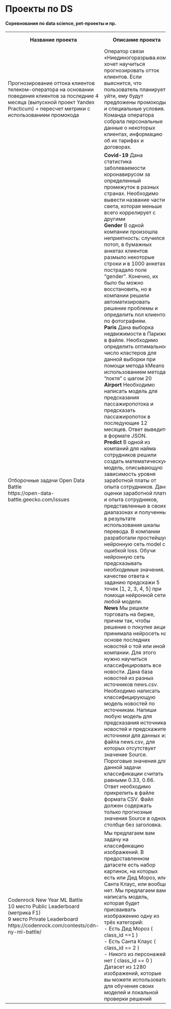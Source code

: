 # Проекты по DS
#### Соревнования по data science, pet-проекты и пр.
<table>
  <tr>
      <th>Название проекта</th>
      <th>Описание проекта</th>
      <th>Используемые библиотеки</th>
  </tr>
  <tr>
      <td>Прогнозирование оттока клиентов телеком-оператора на основании поведения клиентов за последние 4 месяца (выпускной проект Yandex Practicum) + пересчет метрики с использованием промокода</td>
      <td>Оператор связи «Ниединогоразрыва.ком» хочет научиться прогнозировать отток клиентов. Если выяснится, что пользователь планирует уйти, ему будут предложены промокоды и специальные условия. Команда оператора собрала персональные данные о некоторых клиентах, информацию об их тарифах и договорах.</td>
      <td>Pandas, Sklearn, LightGBM, Matplotlib, Seaborn, Xgboost, Catboost, LightGBM, numpy</td>
  </tr>
  <tr>
      <td>Отборочные задачи Open Data Battle
         <br>https://open-data-battle.geecko.com/issues
      </td>
      <td><b>Covid-19</b> Дана статистика заболеваемости коронавирусом за определенный промежуток в разных странах. Необходимо вывести название части света, которая меньше всего коррелирует с другими
        <br><b>Gender</b> В одной компании произошла неприятность: случился потоп, в бумажных анкетах клиентов размыло некоторые строки и в 1000 анкетах пострадало поле “gender”. Конечно, их было бы можно восстановить, но в компании решили автоматизировать решение проблемы и определить пол клиентов по фотографиям. 
        <br><b>Paris</b> Дана выборка недвижимости в Париже в файле. Необходимо определить оптимальное число кластеров для данной выборки при помощи метода kMeans с использованием метода “локтя” с шагом 20
        <br><b>Airport</b> Необходимо написать модель для предсказания пассажиропотока и предсказать пассажиропоток в последующие 12 месяцев. Ответ выведите в формате JSON. 
        <br><b>Predict</b> В одной из компаний для найма сотрудников решили создать математическую модель, описывающую зависимость уровня заработной платы от опыта сотрудников. Даны оценки заработной платы и опыта сотрудников, представленные в своих диапазонах и полученные в результате использования шкалы перевода.
В компании разработали простейшую нейронную сеть model с ошибкой loss. Обучи нейронную сеть предсказывать необходимые значения. В качестве ответа к заданию предскажи 5 точек [1, 2, 3, 4, 5] при помощи нейронной сети любой модели.
        <br><b>News</b> Мы решили торговать на бирже, причем так, чтобы решение о покупке акций принимала нейросеть на основе последних новостей о той или иной компании. Для этого нужно научиться классифицировать все новости. Дана база новостей из разных источников news.csv. Необходимо написать классифицирующую модель новостей по источникам. Напиши любую модель для предсказания источника новостей и предскажите источники для данных из файла news.csv, для которых отсутствует значение Source. Пороговые значения для данной задачи классификации считать равными 0.33, 0.66. Ответ необходимо прикрепить в файле формата CSV. Файл должен содержать только прогнозные значения Source в одном столбце без заголовка. 
      </td>
      <td>Pandas, Sklearn, Matplotlib, Seaborn, Tensorflow, Scipy</td>
  </tr>
   <tr>
      <td>Codenrock New Year ML Battle 
        <br> 10 место Public Leaderboard (метрика F1)
        <br> 9 место Private Leaderboard
        https://codenrock.com/contests/cdn-ny-ml-battle/
      </td>
      <td>Мы предлагаем вам задачу на классификацию изображений. В предоставленном датасете есть набор картинок, на которых есть или Дед Мороз, или Санта Клаус, или вообще нет. Мы предлагаем вам написать модель, которая будет присваивать изображению одну из трёх категорий: 
        <br>- Есть Дед Мороз ( class_id ==1 ) 
        <br>- Есть Санта Клаус ( class_id == 2 ) 
        <br>- Никого из персонажей нет ( class_id == 0 ) 
        <br>Датасет из 1280 изображений, которые вы можете использовать для обучения своих моделей и локальной проверки решений</td>
      <td>torch, Pandas, Sklearn</td>
  </tr>
</table>


